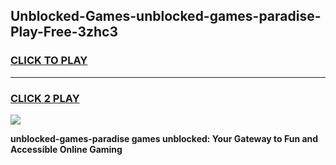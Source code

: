 
## Unblocked-Games-unblocked-games-paradise-Play-Free-3zhc3
<h3>
<a href="https://premium76.site?title=unblocked-games-paradise&ref=18A1">CLICK TO PLAY</a></h3>
<hr>

<h3>
<a href="https://premium76.site?title=unblocked-games-paradise&ref=18A1">CLICK 2 PLAY</a>
  
</h3>

<a href="https://premium76.site?title=unblocked-games-paradise&ref=18A1"><img src="https://clearcache.store/games.png"></a>


**unblocked-games-paradise games unblocked: Your Gateway to Fun and Accessible Online Gaming**
